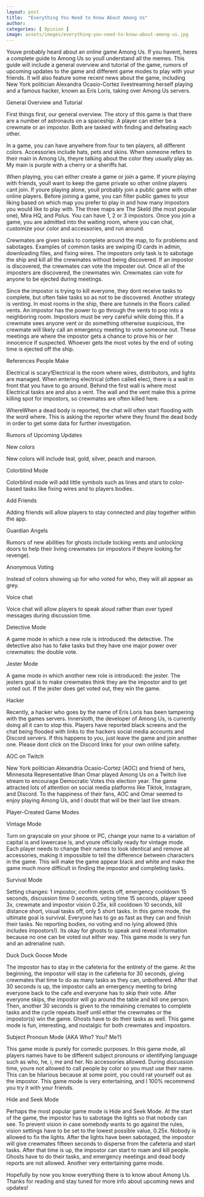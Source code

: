 ```yaml
---
layout: post
title:  "Everything You Need to Know About Among Us"
author: 
categories: [ Opinion ]
image: assets/images/everything-you-need-to-know-about-among-us.jpg
---
```


Youve probably heard about an online game Among Us. If you havent, heres a complete guide to Among Us so youll understand all the memes. This guide will include a general overview and tutorial of the game, rumors of upcoming updates to the game and different game modes to play with your friends. It will also feature some recent news about the game, including New York politician Alexandra Ocasio-Cortez livestreaming herself playing and a famous hacker, known as Eris Loris, taking over Among Us servers.

General Overview and Tutorial

First things first, our general overview. The story of this game is that there are a number of astronauts on a spaceship. A player can either be a crewmate or an impostor. Both are tasked with finding and defeating each other.

 

In a game, you can have anywhere from four to ten players, all different colors. Accessories include hats, pets and skins. When someone refers to their main in Among Us, theyre talking about the color they usually play as. My main is purple with a cherry or a sheriffs hat. 

When playing, you can either create a game or join a game. If youre playing with friends, youll want to keep the game private so other online players cant join. If youre playing alone, youll probably join a public game with other online players. Before joining a game, you can filter public games to your liking based on which map you prefer to play in and how many impostors you would like to play with. The three maps are The Skeld (the most popular one), Mira HQ, and Polus. You can have 1, 2 or 3 impostors. Once you join a game, you are admitted into the waiting room, where you can chat, customize your color and accessories, and run around. 

Crewmates are given tasks to complete around the map, to fix problems and sabotages. Examples of common tasks are swiping ID cards in admin, downloading files, and fixing wires. The impostors only task is to sabotage the ship and kill all the crewmates without being discovered. If an impostor is discovered, the crewmates can vote the imposter out. Once all of the imposters are discovered, the crewmates win. Crewmates can vote for anyone to be ejected during meetings. 

Since the impostor is trying to kill everyone, they dont receive tasks to complete, but often fake tasks so as not to be discovered. Another strategy is venting. In most rooms in the ship, there are tunnels in the floors called vents. An impostor has the power to go through the vents to pop into a neighboring room. Impostors must be very careful while doing this. If a crewmate sees anyone vent or do something otherwise suspicious, the crewmate will likely call an emergency meeting to vote someone out. These meetings are where the impostor gets a chance to prove his or her innocence if suspected. Whoever gets the most votes by the end of voting time is ejected off the ship. 

References People Make

Electrical is scary!Electrical is the room where wires, distributors, and lights are managed. When entering electrical (often called elec), there is a wall in front that you have to go around. Behind the first wall is where most Electrical tasks are and also a vent. The wall and the vent make this a prime killing spot for impostors, so crewmates are often killed here.

WhereWhen a dead body is reported, the chat will often start flooding with the word where. This is asking the reporter where they found the dead body in order to get some data for further investigation. 

Rumors of Upcoming Updates

New colors

New colors will include teal, gold, silver, peach and maroon.

Colorblind Mode

Colorblind mode will add little symbols such as lines and stars to color-based tasks like fixing wires and to players bodies.

Add Friends

Adding friends will allow players to stay connected and play together within the app.

Guardian Angels

Rumors of new abilities for ghosts include locking vents and unlocking doors to help their living crewmates (or impostors if theyre looking for revenge).

Anonymous Voting

Instead of colors showing up for who voted for who, they will all appear as grey.

Voice chat

Voice chat will allow players to speak aloud rather than over typed messages during discussion time.

Detective Mode

A game mode in which a new role is introduced: the detective. The detective also has to fake tasks but they have one major power over crewmates: the double vote.

Jester Mode

A game mode in which another new role is introduced: the jester. The jesters goal is to make crewmates think they are the impostor and to get voted out. If the jester does get voted out, they win the game. 

Hacker

Recently, a hacker who goes by the name of Eris Loris has been tampering with the games servers. Innersloth, the developer of Among Us, is currently doing all it can to stop this. Players have reported black screens and the chat being flooded with links to the hackers social media accounts and Discord servers. If this happens to you, just leave the game and join another one. Please dont click on the Discord links for your own online safety.

AOC on Twitch

New York politician Alexandria Ocasio-Cortez (AOC) and friend of hers, Minnesota Representative Ilhan Omar played Among Us on a Twitch live stream to encourage Democratic Votes this election year. The game attracted lots of attention on social media platforms like Tiktok, Instagram, and Discord. To the happiness of their fans, AOC and Omar seemed to enjoy playing Among Us, and I doubt that will be their last live stream. 

Player-Created Game Modes

Vintage Mode

Turn on grayscale on your phone or PC, change your name to a variation of capital is and lowercase ls, and youre officially ready for vintage mode. Each player needs to change their names to look identical and remove all accessories, making it impossible to tell the difference between characters in the game. This will make the game appear black and white and make the game much more difficult in finding the impostor and completing tasks.




Survival  Mode

Setting changes: 1 impostor, confirm ejects off, emergency cooldown 15 seconds, discussion time 0 seconds, voting time 15 seconds, player speed 3x, crewmate and impostor vision 0.25x, kill cooldown 10 seconds, kill distance short, visual tasks off, only 5 short tasks. In this game mode, the ultimate goal is survival. Everyone has to go as fast as they can and finish their tasks. No reporting bodies, no voting and no lying allowed (this includes impostors!). Its okay for ghosts to speak and reveal information because no one can be voted out either way. This game mode is very fun and an adrenaline rush.

Duck Duck Goose Mode

The impostor has to stay in the cafeteria for the entirety of the game. At the beginning, the impostor will stay in the cafeteria for 30 seconds, giving crewmates that time to do as many tasks as they can, unbothered. After that 30 seconds is up, the impostor calls an emergency meeting to bring everyone back to the cafe and everyone has to skip their vote. After everyone skips, the impostor will go around the table and kill one person. Then, another 30 seconds is given to the remaining cremates to complete tasks and the cycle repeats itself until either the crewmates or the impostor(s) win the game. Ghosts have to do their tasks as well. This game mode is fun, interesting, and nostalgic for both crewmates and impostors.




Subject Pronoun Mode (AKA Who? You? Me?)

This game mode is purely for comedic purposes. In this game mode, all players names have to be different subject pronouns or identifying language such as who, he, i, me and her. No accessories allowed. During discussion time, youre not allowed to call people by color so you must use their name. This can be hilarious because at some point, you could rat yourself out as the impostor. This game mode is very entertaining, and I 100% recommend you try it with your friends.

Hide and Seek Mode

Perhaps the most popular game mode is Hide and Seek Mode. At the start of the game, the impostor has to sabotage the lights so that nobody can see. To prevent vision in case somebody wants to go against the rules, vision settings have to be set to the lowest possible value, 0.25x. Nobody is allowed to fix the lights. After the lights have been sabotaged, the impostor will give crewmates fifteen seconds to disperse from the cafeteria and start tasks. After that time is up, the impostor can start to roam and kill people. Ghosts have to do their tasks, and emergency meetings and dead body reports are not allowed. Another very entertaining game mode.

Hopefully by now you know everything there is to know about Among Us. Thanks for reading and stay tuned for more info about upcoming news and updates!


